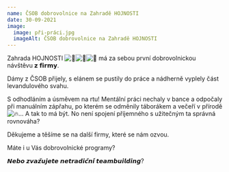 ```yaml
---
name: ČSOB dobrovolnice na Zahradě HOJNOSTI
date: 30-09-2021
image:
  image: při-práci.jpg
  imageAlt: ČSOB dobrovolnice na Zahradě HOJNOSTI
---
```

Zahrada HOJNOSTI ![💚](https://static.xx.fbcdn.net/images/emoji.php/v9/ted/1.5/16/1f49a.png)![🌼](https://static.xx.fbcdn.net/images/emoji.php/v9/tf4/1.5/16/1f33c.png)![🌿](https://static.xx.fbcdn.net/images/emoji.php/v9/t77/1.5/16/1f33f.png) má za sebou první dobrovolnickou návštěvu 𝘇 𝗳𝗶𝗿𝗺𝘆.

Dámy z ČSOB přijely, s elánem se pustily do práce a nádherně vyplely část levandulového svahu.

S odhodláním a úsměvem na rtu! Mentální práci nechaly v bance a odpočaly při manuálním zápřahu, po kterém se odměnily táborákem a večeří v přírodě ![🔥](https://static.xx.fbcdn.net/images/emoji.php/v9/ta9/1.5/16/1f525.png)... A tak to má být. No není spojení příjemného s užitečným ta správná rovnováha? 

Děkujeme a těšíme se na další firmy, které se nám ozvou.

Máte i u Vás dobrovolnické programy?

𝙉𝙚𝙗𝙤 𝙯𝙫𝙖𝙯̌𝙪𝙟𝙚𝙩𝙚 𝙣𝙚𝙩𝙧𝙖𝙙𝙞𝙘̌𝙣𝙞́ 𝙩𝙚𝙖𝙢𝙗𝙪𝙞𝙡𝙙𝙞𝙣𝙜?